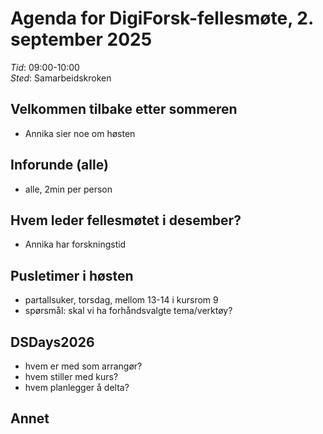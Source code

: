 # Agenda for DigiForsk-fellesmøte, 2. september 2025

*Tid*: 09:00-10:00  
*Sted*: Samarbeidskroken

## Velkommen tilbake etter sommeren
- Annika sier noe om høsten

## Inforunde (alle)
- alle, 2min per person  

## Hvem leder fellesmøtet i desember?

- Annika har forskningstid

## Pusletimer i høsten

- partallsuker, torsdag, mellom 13-14 i kursrom 9
- spørsmål: skal vi ha forhåndsvalgte tema/verktøy?

## DSDays2026

- hvem er med som arrangør?
- hvem stiller med kurs?
- hvem planlegger å delta?

## Annet



